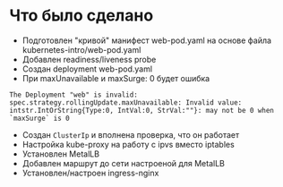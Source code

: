 # Что было сделано
* Подготовлен "кривой" манифест web-pod.yaml на основе файла kubernetes-intro/web-pod.yaml
* Добавлен readiness/liveness probe
* Создан deployment web-pod.yaml
* При maxUnavailable и maxSurge: 0 будет ошибка
```
The Deployment "web" is invalid: spec.strategy.rollingUpdate.maxUnavailable: Invalid value: intstr.IntOrString{Type:0, IntVal:0, StrVal:""}: may not be 0 when `maxSurge` is 0
```
* Создан `ClusterIp` и вполнена проверка, что он работает
* Настройка kube-proxy на работу с ipvs вместо iptables 
* Установлен MetalLB
* Добавлен маршрут до сети настроеной для MetalLB
* Установлен/настроен ingress-nginx